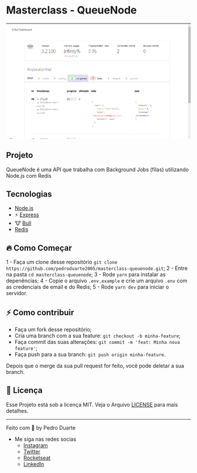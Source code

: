 # Masterclass - QueueNode

<img src=".github/screenshot.png" alt="Screenshot">

## Projeto
QueueNode é uma API que trabalha com Background Jobs (filas) utilizando Node.js com Redis

## Tecnologias

- [Node.js](https://nodejs.org/en)
- ⚡ [Express](https://express.js.con)
- 🐮 [Bull](https://github.com/OptimalBits/bull)
- [Redis](https://redis.io)

## 🔥 Como Começar

1 - Faça um clone desse repositório `git clone https://github.com/pedroduarte2005/masterclass-queuenode.git`;
2 - Entre na pasta `cd masterclass-queuenode`;
3 - Rode `yarn` para instalar as depenências;
4 - Copie o arquivo `.env.example` e crie um arquivo `.env` com as credenciais de email e do Redis; 
5 - Rode `yarn dev` para iniciar o servidor.

## ⚡️ Como contribuir

- Faça um fork desse repositório;
- Cria uma branch com a sua feature: `git checkout -b minha-feature`;
- Faça commit das suas alterações: `git commit -m 'feat: Minha nova feature'`;
- Faça push para a sua branch: `git push origin minha-feature`.

Depois que o merge da sua pull request for feito, você pode deletar a sua branch.

## 📝 Licença

Esse Projeto está sob a licença MIT. Veja o Arquivo [LICENSE](.github/LICENSE.md) para mais detalhes.

---

Feito com 💖 by Pedro Duarte

- Me siga nas redes socias
  - [Instagram](https://instagram.com/pduartesilva2005)
  - [Twitter](https://twitter.com/PedroPDuarte1)
  - [Rocketseat](https://app.rocketseat.com.br/me/pedropduarte2005)
  - [LinkedIn](https://www.linkedin.com/in/pedro-duarte-2005/)